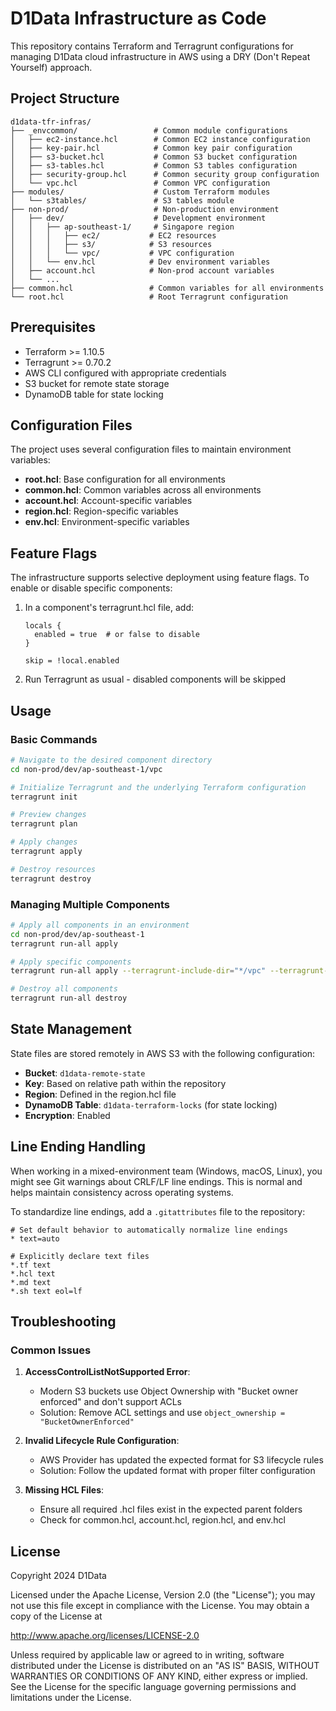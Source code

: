 # D1Data Infrastructure as Code

This repository contains Terraform and Terragrunt configurations for managing D1Data cloud infrastructure in AWS using a DRY (Don't Repeat Yourself) approach.

## Project Structure

```
d1data-tfr-infras/
├── _envcommon/                 # Common module configurations
│   ├── ec2-instance.hcl        # Common EC2 instance configuration
│   ├── key-pair.hcl            # Common key pair configuration
│   ├── s3-bucket.hcl           # Common S3 bucket configuration
│   ├── s3-tables.hcl           # Common S3 tables configuration
│   ├── security-group.hcl      # Common security group configuration
│   └── vpc.hcl                 # Common VPC configuration
├── modules/                    # Custom Terraform modules
│   └── s3tables/               # S3 tables module
├── non-prod/                   # Non-production environment
│   ├── dev/                    # Development environment
│   │   ├── ap-southeast-1/     # Singapore region
│   │   │   ├── ec2/           # EC2 resources
│   │   │   ├── s3/            # S3 resources
│   │   │   └── vpc/           # VPC configuration
│   │   └── env.hcl            # Dev environment variables
│   ├── account.hcl            # Non-prod account variables
│   └── ...
├── common.hcl                 # Common variables for all environments
└── root.hcl                   # Root Terragrunt configuration
```

## Prerequisites

- Terraform >= 1.10.5
- Terragrunt >= 0.70.2
- AWS CLI configured with appropriate credentials
- S3 bucket for remote state storage
- DynamoDB table for state locking

## Configuration Files

The project uses several configuration files to maintain environment variables:

- **root.hcl**: Base configuration for all environments
- **common.hcl**: Common variables across all environments
- **account.hcl**: Account-specific variables
- **region.hcl**: Region-specific variables
- **env.hcl**: Environment-specific variables

## Feature Flags

The infrastructure supports selective deployment using feature flags. To enable or disable specific components:

1. In a component's terragrunt.hcl file, add:
   ```hcl
   locals {
     enabled = true  # or false to disable
   }

   skip = !local.enabled
   ```

2. Run Terragrunt as usual - disabled components will be skipped

## Usage

### Basic Commands

```bash
# Navigate to the desired component directory
cd non-prod/dev/ap-southeast-1/vpc

# Initialize Terragrunt and the underlying Terraform configuration
terragrunt init

# Preview changes
terragrunt plan

# Apply changes
terragrunt apply

# Destroy resources
terragrunt destroy
```

### Managing Multiple Components

```bash
# Apply all components in an environment
cd non-prod/dev/ap-southeast-1
terragrunt run-all apply

# Apply specific components
terragrunt run-all apply --terragrunt-include-dir="*/vpc" --terragrunt-include-dir="*/ec2/*"

# Destroy all components
terragrunt run-all destroy
```

## State Management

State files are stored remotely in AWS S3 with the following configuration:

- **Bucket**: `d1data-remote-state`
- **Key**: Based on relative path within the repository
- **Region**: Defined in the region.hcl file
- **DynamoDB Table**: `d1data-terraform-locks` (for state locking)
- **Encryption**: Enabled

## Line Ending Handling

When working in a mixed-environment team (Windows, macOS, Linux), you might see Git warnings about CRLF/LF line endings. This is normal and helps maintain consistency across operating systems.

To standardize line endings, add a `.gitattributes` file to the repository:

```
# Set default behavior to automatically normalize line endings
* text=auto

# Explicitly declare text files
*.tf text
*.hcl text
*.md text
*.sh text eol=lf
```

## Troubleshooting

### Common Issues

1. **AccessControlListNotSupported Error**:
   - Modern S3 buckets use Object Ownership with "Bucket owner enforced" and don't support ACLs
   - Solution: Remove ACL settings and use `object_ownership = "BucketOwnerEnforced"`

2. **Invalid Lifecycle Rule Configuration**:
   - AWS Provider has updated the expected format for S3 lifecycle rules
   - Solution: Follow the updated format with proper filter configuration

3. **Missing HCL Files**:
   - Ensure all required .hcl files exist in the expected parent folders
   - Check for common.hcl, account.hcl, region.hcl, and env.hcl

## License

Copyright 2024 D1Data

Licensed under the Apache License, Version 2.0 (the "License");
you may not use this file except in compliance with the License.
You may obtain a copy of the License at

<http://www.apache.org/licenses/LICENSE-2.0>

Unless required by applicable law or agreed to in writing, software
distributed under the License is distributed on an "AS IS" BASIS,
WITHOUT WARRANTIES OR CONDITIONS OF ANY KIND, either express or implied.
See the License for the specific language governing permissions and
limitations under the License.
